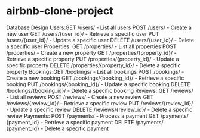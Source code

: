 # airbnb-clone-project
<!-- # The Airbnb Clone Project is a comprehensive, real-world application designed to simulate the development of a robust booking platform like Airbnb. It involves a deep dive into full-stack development, focusing on backend systems, database design, API development, and application security. 
# This project is tailored to enhance your expertise in modern software development practices. By completing these tasks, learners will:

# Master collaborative team workflows using GitHub.
Deepen their understanding of backend architecture and database design principles.
Implement advanced security measures for API development.
Gain proficiency in designing and managing CI/CD pipelines for efficient deployment.
Strengthen their ability to document and plan complex software projects effectively.
Develop an understanding of integrating technologies like Django, MySQL, and GraphQL in a unified ecosystem. -->

<!-- Team Roles
backend developer: Builds the server-side logic and infrastructure of a web application,implement the core of an app—its algorithms and business logic. Experienced back-end developers not only write code but also do the tasks of an architect—for example, devise an app architecture or design and implement the necessary integrations.
frontend developer: Front-end developers create the part of an application that users interact with, ensuring that an app offers an equally smooth experience to all—no matter the device, platform, or operational system.
Databas Administrator: Manages and maintains databases used by applications.
Project manager (PM): Makes sure a product or its part is delivered on time and within budget. Manages and motivates the software development team.
UI/UX designer: Transforms a product vision into user-friendly designs.Creates user journeys for the best user experience and highest conversion rates --> 

<!-- Technology Stack
Django: Handles routing (URLs), views, and templates, Manages databases with its built-in ORM. Includes built-in authentication, admin panel, and security features.
PostgreSQL: PostgreSQL is a powerful, open-source relational database used to store and manage data. It stores structured data (tables, rows). Supports advanced queries, indexing, and data types, ensures data integrity, reliability, and performance.
GraphQL: GraphQL is a query language for APIs and a runtime for executing those queries with your existing data. Allows clients to request exactly the data they need. It reduces over-fetching or under-fetching of data (unlike REST).Provides a single endpoint for querying complex, nested data -->

Database Design
Users:GET /users/ - List all users
    POST /users/ - Create a new user
    GET /users/{user_id}/ - Retrieve a specific user
    PUT /users/{user_id}/ - Update a specific user
    DELETE /users/{user_id}/ - Delete a specific user
Properties: GET /properties/ - List all properties
    POST /properties/ - Create a new property
    GET /properties/{property_id}/ - Retrieve a specific property
    PUT /properties/{property_id}/ - Update a specific property
    DELETE /properties/{property_id}/ - Delete a specific property
Bookings:GET /bookings/ - List all bookings
    POST /bookings/ - Create a new booking
    GET /bookings/{booking_id}/ - Retrieve a specific booking
    PUT /bookings/{booking_id}/ - Update a specific booking
    DELETE /bookings/{booking_id}/ - Delete a specific booking
Reviews: GET /reviews/ - List all reviews
    POST /reviews/ - Create a new review
    GET /reviews/{review_id}/ - Retrieve a specific review
    PUT /reviews/{review_id}/ - Update a specific review
    DELETE /reviews/{review_id}/ - Delete a specific review
Payments:
    POST /payments/ - Process a payment
    GET /payments/ {payment_id} - Retrieve a specific payment
    DELETE /payments/ {payment_id} - Delete a specific payment